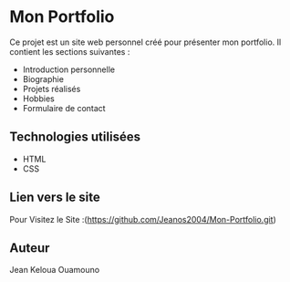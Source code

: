 # Mon Portfolio

Ce projet est un site web personnel créé pour présenter mon portfolio. Il contient les sections suivantes :

- Introduction personnelle
- Biographie
- Projets réalisés
- Hobbies
- Formulaire de contact

## Technologies utilisées

- HTML
- CSS

## Lien vers le site

Pour Visitez le Site :(https://github.com/Jeanos2004/Mon-Portfolio.git)

## Auteur
Jean Keloua Ouamouno

